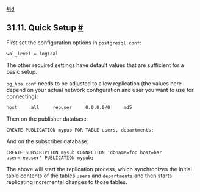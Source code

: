 [#id](#LOGICAL-REPLICATION-QUICK-SETUP)

## 31.11. Quick Setup [#](#LOGICAL-REPLICATION-QUICK-SETUP)

First set the configuration options in `postgresql.conf`:

```
wal_level = logical
```

The other required settings have default values that are sufficient for a basic setup.

`pg_hba.conf` needs to be adjusted to allow replication (the values here depend on your actual network configuration and user you want to use for connecting):

```
host     all     repuser     0.0.0.0/0     md5
```

Then on the publisher database:

```
CREATE PUBLICATION mypub FOR TABLE users, departments;
```

And on the subscriber database:

```
CREATE SUBSCRIPTION mysub CONNECTION 'dbname=foo host=bar user=repuser' PUBLICATION mypub;
```

The above will start the replication process, which synchronizes the initial table contents of the tables `users` and `departments` and then starts replicating incremental changes to those tables.